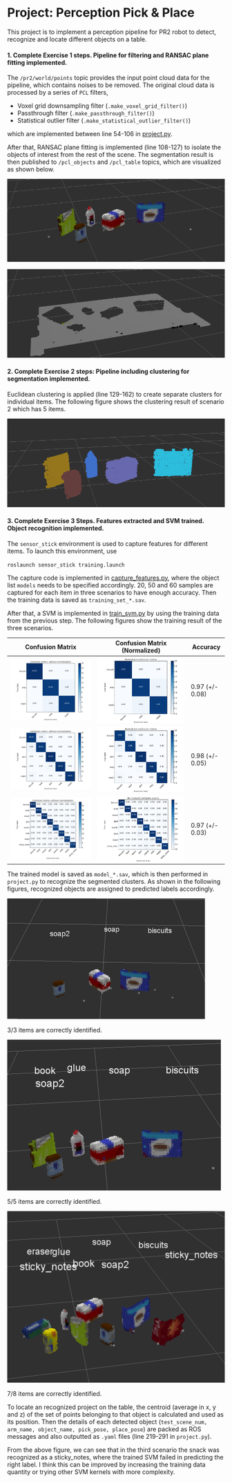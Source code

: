 # Project: Perception Pick & Place
This project is to implement a perception pipeline for PR2 robot to detect, recognize and locate different objects on a table.

#### 1. Complete Exercise 1 steps. Pipeline for filtering and RANSAC plane fitting implemented.

The `/pr2/world/points` topic provides the input point cloud data for the pipeline, which contains noises to be removed. The original cloud data is processed by a series of `PCL` filters,

- Voxel grid downsampling filter (`.make_voxel_grid_filter()`)
- Passthrough filter (`.make_passthrough_filter()`)
- Statistical outlier filter (`.make_statistical_outlier_filter()`)

which are implemented between line 54-106 in [project.py](pr2_robot/scripts/project.py).

After that, RANSAC plane fitting is implemented (line 108-127) to isolate the objects of interest from the rest of the scene. The segmentation result is then published to `/pcl_objects` and `/pcl_table` topics, which are visualized as shown below.

![](img/snapshot5.png)

![](img/snapshot6.png)

#### 2. Complete Exercise 2 steps: Pipeline including clustering for segmentation implemented.  

Euclidean clustering is applied (line 129-162) to create separate clusters for individual items. The following figure shows the clustering result of scenario 2 which has 5 items.

![](img/snapshot7.png)

#### 3. Complete Exercise 3 Steps.  Features extracted and SVM trained.  Object recognition implemented.

The `sensor_stick` environment is used to capture features for different items. To launch this environment, use

`roslaunch sensor_stick training.launch`

The capture code is implemented in [capture_features.py](pr2_robot/scripts/capture_features.py), where the object list `models` needs to be specified accordingly. 20, 50 and 60 samples are captured for each item in three scenarios to have enough accuracy. Then the training data is saved as `training_set_*.sav`.

After that, a SVM is implemented in [train_svm.py](pr2_robot/scripts/train_svm) by using the training data from the previous step. The following figures show the training result of the three scenarios.

|   Confusion Matrix    | Confusion Matrix (Normalized) | Accuracy        |
| :-------------------: | :---------------------------: | --------------- |
| ![](img/figure_5.png) |     ![](img/figure_6.png)     | 0.97 (+/- 0.08) |
| ![](img/figure_1.png) |     ![](img/figure_2.png)     | 0.98 (+/- 0.05) |
| ![](img/figure_3.png) |     ![](img/figure_4.png)     | 0.97 (+/- 0.03) |

The trained model is saved as `model_*.sav`, which is then performed in `project.py` to recognize the segmented clusters. As shown in the following figures, recognized objects are assigned to predicted labels accordingly.

![](img/snapshot1.png)

3/3 items are correctly identified.

![](img/snapshot2.png)

5/5 items are correctly identified.

![](img/snapshot3.png)

7/8 items are correctly identified.

To locate an recognized project on the table, the centroid (average in x, y and z) of the set of points belonging to that object is calculated and used as its position. Then the details of each detected object (`test_scene_num, arm_name, object_name, pick_pose, place_pose`) are packed as ROS messages and also outputted as `.yaml` files (line 219-291 in `project.py`).

From the above figure, we can see that in the third scenario the snack was recognized as a sticky_notes, where the trained SVM failed in predicting the right label. I think this can be improved by increasing the training data quantity or trying other SVM kernels with more complexity. 







